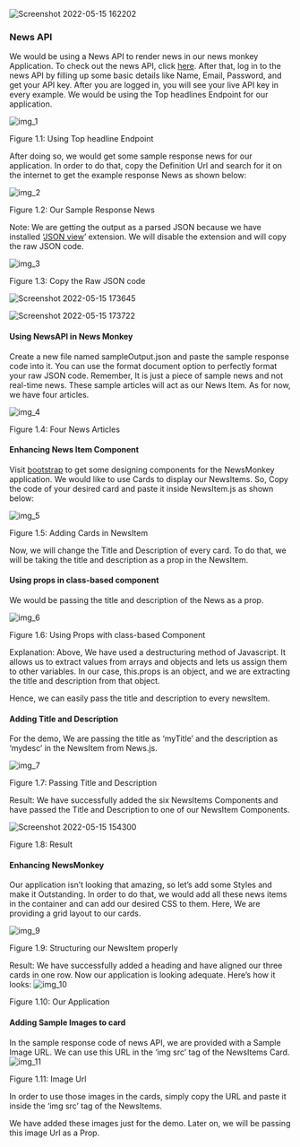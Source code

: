 
![Screenshot 2022-05-15 162202](https://user-images.githubusercontent.com/97989643/168469162-46615e38-ef8e-4f3c-a039-e80024e56225.png)


<h3>News API</h3>


We would be using a News API to render news in our news monkey Application. To check out the news API, click [here](https://newsapi.org/). After that, log in to the news API by filling up some basic details like Name, Email, Password, and get your API key. After you are logged in, you will see your live API key in every example. We would be using the Top headlines Endpoint for our application.

![img_1](https://user-images.githubusercontent.com/97989643/168466730-1edace78-f00b-46c6-96ca-4c6c076cd6f7.png)


Figure 1.1: Using Top headline Endpoint

After doing so, we would get some sample response news for our application. In order to do that, copy the Definition Url and search for it on the internet to get the example response News as shown below:


![img_2](https://user-images.githubusercontent.com/97989643/168466726-6fbac2c3-58ac-493b-92dc-83c37bf9d571.png)


Figure 1.2: Our Sample Response News

 

Note: We are getting the output as a parsed JSON because we have installed ‘[JSON view](https://chrome.google.com/webstore/detail/jsonview/gmegofmjomhknnokphhckolhcffdaihd?hl=en)’ extension. We will disable the extension and will copy the raw JSON code.

![img_3](https://user-images.githubusercontent.com/97989643/168466721-cdb19a70-23ce-4df3-85ac-b92b8556a222.png)



Figure 1.3: Copy the Raw JSON code


![Screenshot 2022-05-15 173645](https://user-images.githubusercontent.com/97989643/168471988-baece61c-a7f0-45f5-a53f-2358a5cb472c.png)


![Screenshot 2022-05-15 173722](https://user-images.githubusercontent.com/97989643/168471990-46cce252-dd4f-403a-a8ec-73568d057c35.png)



<h4>Using NewsAPI in News Monkey</h4>


Create a new file named sampleOutput.json and paste the sample response code into it. You can use the format document option to perfectly format your raw JSON code. Remember, It is just a piece of sample news and not real-time news. These sample articles will act as our News Item. As for now, we have four articles.



![img_4](https://user-images.githubusercontent.com/97989643/168466717-f5555f65-13ec-4fa0-abb0-26e16f77e61d.png)

Figure 1.4: Four News Articles

 

<h4>Enhancing News Item Component</h4>


Visit [bootstrap](https://getbootstrap.com/) to get some designing components for the NewsMonkey application. We would like to use Cards to display our NewsItems. So, Copy the code of your desired card and paste it inside NewsItem.js as shown below: 


![img_5](https://user-images.githubusercontent.com/97989643/168466710-3b21f44d-adff-4c02-8328-8c282abc6265.png)


Figure 1.5: Adding Cards in NewsItem

Now, we will change the Title and Description of every card. To do that, we will be taking the title and description as a prop in the NewsItem.

 

<h4>Using props in class-based component</h4>


We would be passing the title and description of the News as a prop.

![img_6](https://user-images.githubusercontent.com/97989643/168466707-8e9347b4-abb8-4513-a180-392144fcdbb2.png)



Figure 1.6: Using Props with class-based Component

 

Explanation: Above, We have used a destructuring method of Javascript. It allows us to extract values from arrays and objects and lets us assign them to other variables. In our case, this.props is an object, and we are extracting the title and description from that object.

Hence, we can easily pass the title and description to every newsItem.

 

<h4>Adding Title and Description</h4>


For the demo, We are passing the title as ‘myTitle’ and the description as ‘mydesc’ in the NewsItem from News.js.

![img_7](https://user-images.githubusercontent.com/97989643/168466704-f52e0b98-a4e9-4919-ab34-6fe6966e0a02.png)


Figure 1.7: Passing Title and Description

Result: We have successfully added the six NewsItems Components and have passed the Title and Description to one of our NewsItem Components. 




![Screenshot 2022-05-15 154300](https://user-images.githubusercontent.com/97989643/168467675-e9e98c3e-adc8-4451-a425-bd3b5402f240.png)

Figure 1.8: Result

 

<h4>Enhancing NewsMonkey </h4>


Our application isn’t looking that amazing, so let’s add some Styles and make it Outstanding. In order to do that, we would add all these news items in the container and can add our desired CSS to them. Here, We are providing a grid layout to our cards.

![img_9](https://user-images.githubusercontent.com/97989643/168466694-a28d3113-2c1c-4a95-92f7-a541814ad7f6.png)

Figure 1.9: Structuring our NewsItem properly

Result: We have successfully added a heading and have aligned our three cards in one row. Now our application is looking adequate. Here’s how it looks:
![img_10](https://user-images.githubusercontent.com/97989643/168466688-2b029fdc-4e09-4b2c-9014-02abe483e4f8.png)


Figure 1.10: Our Application

 

<h4>Adding Sample Images to card</h4>


In the sample response code of news API, we are provided with a Sample Image URL. We can use this URL in the ‘img src’ tag of the NewsItems Card.  
![img_11](https://user-images.githubusercontent.com/97989643/168466679-89d63c87-da23-452d-8bb2-264bc3e7b116.png)



Figure 1.11: Image Url

In order to use those images in the cards, simply copy the URL and paste it inside the ‘img src’ tag of the NewsItems.

 



We have added these images just for the demo. Later on, we will be passing this image Url as a Prop.

 
